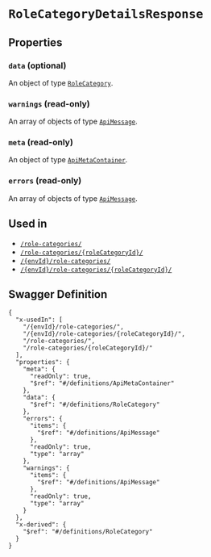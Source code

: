 # `RoleCategoryDetailsResponse` #







## Properties ##

### `data` (optional) ###




An object of type [`RoleCategory`](./../definitions/RoleCategory.mkd).



### `warnings` (read-only) ###




An array of 
objects of type [`ApiMessage`](./../definitions/ApiMessage.mkd).


### `meta` (read-only) ###




An object of type [`ApiMetaContainer`](./../definitions/ApiMetaContainer.mkd).



### `errors` (read-only) ###




An array of 
objects of type [`ApiMessage`](./../definitions/ApiMessage.mkd).




## Used in ##

  + [`/role-categories/`](./../rest/api/v1beta0/account/role-categories/)
  + [`/role-categories/{roleCategoryId}/`](./../rest/api/v1beta0/account/role-categories/{roleCategoryId}/)
  + [`/{envId}/role-categories/`](./../rest/api/v1beta0/user/{envId}/role-categories/)
  + [`/{envId}/role-categories/{roleCategoryId}/`](./../rest/api/v1beta0/user/{envId}/role-categories/{roleCategoryId}/)

## Swagger Definition ##

    {
      "x-usedIn": [
        "/{envId}/role-categories/", 
        "/{envId}/role-categories/{roleCategoryId}/", 
        "/role-categories/", 
        "/role-categories/{roleCategoryId}/"
      ], 
      "properties": {
        "meta": {
          "readOnly": true, 
          "$ref": "#/definitions/ApiMetaContainer"
        }, 
        "data": {
          "$ref": "#/definitions/RoleCategory"
        }, 
        "errors": {
          "items": {
            "$ref": "#/definitions/ApiMessage"
          }, 
          "readOnly": true, 
          "type": "array"
        }, 
        "warnings": {
          "items": {
            "$ref": "#/definitions/ApiMessage"
          }, 
          "readOnly": true, 
          "type": "array"
        }
      }, 
      "x-derived": {
        "$ref": "#/definitions/RoleCategory"
      }
    }
